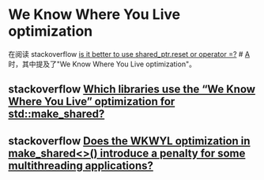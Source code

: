 # We Know Where You Live optimization

在阅读 stackoverflow [is it better to use shared_ptr.reset or operator =?](https://stackoverflow.com/questions/14836691/is-it-better-to-use-shared-ptr-reset-or-operator) # [A](https://stackoverflow.com/a/14837300) 时，其中提及了"We Know Where You Live optimization"。

## stackoverflow [Which libraries use the “We Know Where You Live” optimization for std::make_shared?](https://stackoverflow.com/questions/23880563/which-libraries-use-the-we-know-where-you-live-optimization-for-stdmake-shar)



## stackoverflow [Does the WKWYL optimization in make_shared<>() introduce a penalty for some multithreading applications?](https://stackoverflow.com/questions/14342159/does-the-wkwyl-optimization-in-make-shared-introduce-a-penalty-for-some-mult)